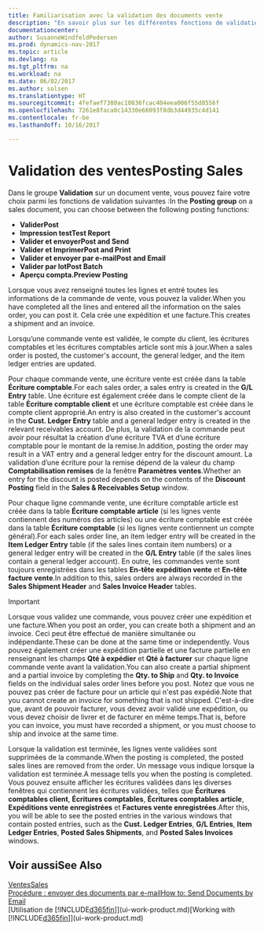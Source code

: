 ```yaml
---
title: Familiarisation avec la validation des documents vente
description: "En savoir plus sur les différentes fonctions de validation pour valider des documents vente."
documentationcenter: 
author: SusanneWindfeldPedersen
ms.prod: dynamics-nav-2017
ms.topic: article
ms.devlang: na
ms.tgt_pltfrm: na
ms.workload: na
ms.date: 06/02/2017
ms.author: solsen
ms.translationtype: HT
ms.sourcegitcommit: 4fefaef7380ac10836fcac404eea006f55d8556f
ms.openlocfilehash: 7261e8faca0c14330e66093f8db3d44935c4d141
ms.contentlocale: fr-be
ms.lasthandoff: 10/16/2017

---
```

# <a name="posting-sales"></a><span data-ttu-id="32de2-103">Validation des ventes</span><span class="sxs-lookup"><span data-stu-id="32de2-103">Posting Sales</span></span>
<span data-ttu-id="32de2-104">Dans le groupe **Validation** sur un document vente, vous pouvez faire votre choix parmi les fonctions de validation suivantes :</span><span class="sxs-lookup"><span data-stu-id="32de2-104">In the **Posting group** on a sales document, you can choose between the following posting functions:</span></span>

* <span data-ttu-id="32de2-105">**Valider**</span><span class="sxs-lookup"><span data-stu-id="32de2-105">**Post**</span></span>
* <span data-ttu-id="32de2-106">**Impression test**</span><span class="sxs-lookup"><span data-stu-id="32de2-106">**Test Report**</span></span>
* <span data-ttu-id="32de2-107">**Valider et envoyer**</span><span class="sxs-lookup"><span data-stu-id="32de2-107">**Post and Send**</span></span>
* <span data-ttu-id="32de2-108">**Valider et Imprimer**</span><span class="sxs-lookup"><span data-stu-id="32de2-108">**Post and Print**</span></span>
* <span data-ttu-id="32de2-109">**Valider et envoyer par e-mail**</span><span class="sxs-lookup"><span data-stu-id="32de2-109">**Post and Email**</span></span>
* <span data-ttu-id="32de2-110">**Valider par lot**</span><span class="sxs-lookup"><span data-stu-id="32de2-110">**Post Batch**</span></span>
* <span data-ttu-id="32de2-111">**Aperçu compta.**</span><span class="sxs-lookup"><span data-stu-id="32de2-111">**Preview Posting**</span></span>

<span data-ttu-id="32de2-112">Lorsque vous avez renseigné toutes les lignes et entré toutes les informations de la commande de vente, vous pouvez la valider.</span><span class="sxs-lookup"><span data-stu-id="32de2-112">When you have completed all the lines and entered all the information on the sales order, you can post it.</span></span> <span data-ttu-id="32de2-113">Cela crée une expédition et une facture.</span><span class="sxs-lookup"><span data-stu-id="32de2-113">This creates a shipment and an invoice.</span></span>

<span data-ttu-id="32de2-114">Lorsqu’une commande vente est validée, le compte du client, les écritures comptables et les écritures comptables article sont mis à jour.</span><span class="sxs-lookup"><span data-stu-id="32de2-114">When a sales order is posted, the customer's account, the general ledger, and the item ledger entries are updated.</span></span>

<span data-ttu-id="32de2-115">Pour chaque commande vente, une écriture vente est créée dans la table **Écriture comptable**.</span><span class="sxs-lookup"><span data-stu-id="32de2-115">For each sales order, a sales entry is created in the **G/L Entry** table.</span></span> <span data-ttu-id="32de2-116">Une écriture est également créée dans le compte client de la table **Écriture comptable client** et une écriture comptable est créée dans le compte client approprié.</span><span class="sxs-lookup"><span data-stu-id="32de2-116">An entry is also created in the customer's account in the **Cust. Ledger Entry** table and a general ledger entry is created in the relevant receivables account.</span></span> <span data-ttu-id="32de2-117">De plus, la validation de la commande peut avoir pour résultat la création d’une écriture TVA et d’une écriture comptable pour le montant de la remise.</span><span class="sxs-lookup"><span data-stu-id="32de2-117">In addition, posting the order may result in a VAT entry and a general ledger entry for the discount amount.</span></span> <span data-ttu-id="32de2-118">La validation d’une écriture pour la remise dépend de la valeur du champ **Comptabilisation remises** de la fenêtre **Paramètres ventes**.</span><span class="sxs-lookup"><span data-stu-id="32de2-118">Whether an entry for the discount is posted depends on the contents of the **Discount Posting** field in the **Sales & Receivables Setup** window.</span></span>

<span data-ttu-id="32de2-119">Pour chaque ligne commande vente, une écriture comptable article est créée dans la table **Écriture comptable article** (si les lignes vente contiennent des numéros des articles) ou une écriture comptable est créée dans la table **Écriture comptable** (si les lignes vente contiennent un compte général).</span><span class="sxs-lookup"><span data-stu-id="32de2-119">For each sales order line, an item ledger entry will be created in the **Item Ledger Entry** table (if the sales lines contain item numbers) or a general ledger entry will be created in the **G/L Entry** table (if the sales lines contain a general ledger account).</span></span> <span data-ttu-id="32de2-120">En outre, les commandes vente sont toujours enregistrées dans les tables **En-tête expédition vente** et **En-tête facture vente**.</span><span class="sxs-lookup"><span data-stu-id="32de2-120">In addition to this, sales orders are always recorded in the **Sales Shipment Header** and **Sales Invoice Header** tables.</span></span>

> [!IMPORTANT]  
>   <span data-ttu-id="32de2-121">Lorsque vous validez une commande, vous pouvez créer une expédition et une facture.</span><span class="sxs-lookup"><span data-stu-id="32de2-121">When you post an order, you can create both a shipment and an invoice.</span></span> <span data-ttu-id="32de2-122">Ceci peut être effectué de manière simultanée ou indépendante.</span><span class="sxs-lookup"><span data-stu-id="32de2-122">These can be done at the same time or independently.</span></span> <span data-ttu-id="32de2-123">Vous pouvez également créer une expédition partielle et une facture partielle en renseignant les champs **Qté à expédier** et **Qté à facturer** sur chaque ligne commande vente avant la validation.</span><span class="sxs-lookup"><span data-stu-id="32de2-123">You can also create a partial shipment and a partial invoice by completing the **Qty. to Ship** and **Qty. to Invoice** fields on the individual sales order lines before you post.</span></span> <span data-ttu-id="32de2-124">Notez que vous ne pouvez pas créer de facture pour un article qui n'est pas expédié.</span><span class="sxs-lookup"><span data-stu-id="32de2-124">Note that you cannot create an invoice for something that is not shipped.</span></span> <span data-ttu-id="32de2-125">C'est-à-dire que, avant de pouvoir facturer, vous devez avoir validé une expédition, ou vous devez choisir de livrer et de facturer en même temps.</span><span class="sxs-lookup"><span data-stu-id="32de2-125">That is, before you can invoice, you must have recorded a shipment, or you must choose to ship and invoice at the same time.</span></span>

<span data-ttu-id="32de2-126">Lorsque la validation est terminée, les lignes vente validées sont supprimées de la commande.</span><span class="sxs-lookup"><span data-stu-id="32de2-126">When the posting is completed, the posted sales lines are removed from the order.</span></span> <span data-ttu-id="32de2-127">Un message vous indique lorsque la validation est terminée.</span><span class="sxs-lookup"><span data-stu-id="32de2-127">A message tells you when the posting is completed.</span></span> <span data-ttu-id="32de2-128">Vous pouvez ensuite afficher les écritures validées dans les diverses fenêtres qui contiennent les écritures validées, telles que **Écritures comptables client**, **Écritures comptables**, **Écritures comptables article**, **Expéditions vente enregistrées** et **Factures vente enregistrées**.</span><span class="sxs-lookup"><span data-stu-id="32de2-128">After this, you will be able to see the posted entries in the various windows that contain posted entries, such as the **Cust. Ledger Entries**, **G/L Entries**, **Item Ledger Entries**, **Posted Sales Shipments**, and **Posted Sales Invoices** windows.</span></span>

## <a name="see-also"></a><span data-ttu-id="32de2-129">Voir aussi</span><span class="sxs-lookup"><span data-stu-id="32de2-129">See Also</span></span>
[<span data-ttu-id="32de2-130">Ventes</span><span class="sxs-lookup"><span data-stu-id="32de2-130">Sales</span></span>](sales-manage-sales.md)  
[<span data-ttu-id="32de2-131">Procédure : envoyer des documents par e-mail</span><span class="sxs-lookup"><span data-stu-id="32de2-131">How to: Send Documents by Email</span></span>](ui-how-send-documents-email.md)  
<span data-ttu-id="32de2-132">[Utilisation de [!INCLUDE[d365fin](includes/d365fin_md.md)]](ui-work-product.md)</span><span class="sxs-lookup"><span data-stu-id="32de2-132">[Working with [!INCLUDE[d365fin](includes/d365fin_md.md)]](ui-work-product.md)</span></span>


